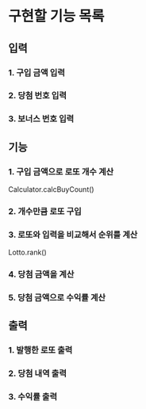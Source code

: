 # 구현할 기능 목록

## 입력

### 1. 구입 금액 입력

### 2. 당첨 번호 입력

### 3. 보너스 번호 입력

## 기능

### 1. 구입 금액으로 로또 개수 계산

Calculator.calcBuyCount()

### 2. 개수만큼 로또 구입

### 3. 로또와 입력을 비교해서 순위를 계산

Lotto.rank()

### 4. 당첨 금액을 계산

### 5. 당첨 금액으로 수익률 계산

## 출력

### 1. 발행한 로또 출력

### 2. 당첨 내역 출력

### 3. 수익률 출력
